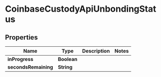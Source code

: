 
# CoinbaseCustodyApiUnbondingStatus

## Properties
Name | Type | Description | Notes
------------ | ------------- | ------------- | -------------
**inProgress** | **Boolean** |  | 
**secondsRemaining** | **String** |  | 



